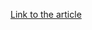 [Link to the article](http://www.harmj0y.net/blog/redteaming/mimikatz-and-dcsync-and-extrasids-oh-my/)
